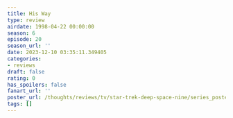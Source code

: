 ```yaml
---
title: His Way
type: review
airdate: 1998-04-22 00:00:00
season: 6
episode: 20
season_url: ''
date: 2023-12-10 03:35:11.349405
categories:
- reviews
draft: false
rating: 0
has_spoilers: false
fanart_url: ''
poster_url: /thoughts/reviews/tv/star-trek-deep-space-nine/series_poster.jpg
tags: []
---
```



